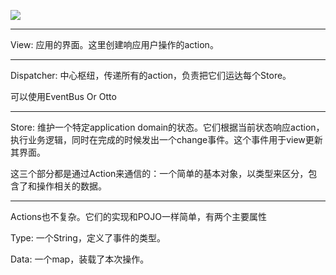
![](http://i.imgur.com/Rx8wdOv.png)



----------------------------
View: 应用的界面。这里创建响应用户操作的action。

----------------------------

Dispatcher: 中心枢纽，传递所有的action，负责把它们运达每个Store。

可以使用EventBus Or Otto

----------------------------

Store: 维护一个特定application domain的状态。它们根据当前状态响应action，执行业务逻辑，同时在完成的时候发出一个change事件。这个事件用于view更新其界面。

这三个部分都是通过Action来通信的：一个简单的基本对象，以类型来区分，包含了和操作相关的数据。

----------------------------

Actions也不复杂。它们的实现和POJO一样简单，有两个主要属性

Type: 一个String，定义了事件的类型。

Data: 一个map，装载了本次操作。
